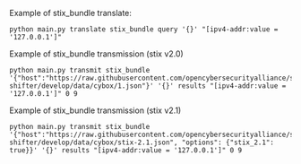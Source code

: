 Example of stix_bundle translate:
```
python main.py translate stix_bundle query '{}' "[ipv4-addr:value = '127.0.0.1']"
```

Example of stix_bundle transmission (stix v2.0)
```
python main.py transmit stix_bundle '{"host":"https://raw.githubusercontent.com/opencybersecurityalliance/stix-shifter/develop/data/cybox/1.json"}' '{}' results "[ipv4-addr:value = '127.0.0.1']" 0 9
```


Example of stix_bundle transmission (stix v2.1)
```
python main.py transmit stix_bundle '{"host":"https://raw.githubusercontent.com/opencybersecurityalliance/stix-shifter/develop/data/cybox/stix-2.1.json", "options": {"stix_2.1": true}}' '{}' results "[ipv4-addr:value = '127.0.0.1']" 0 9 
```
